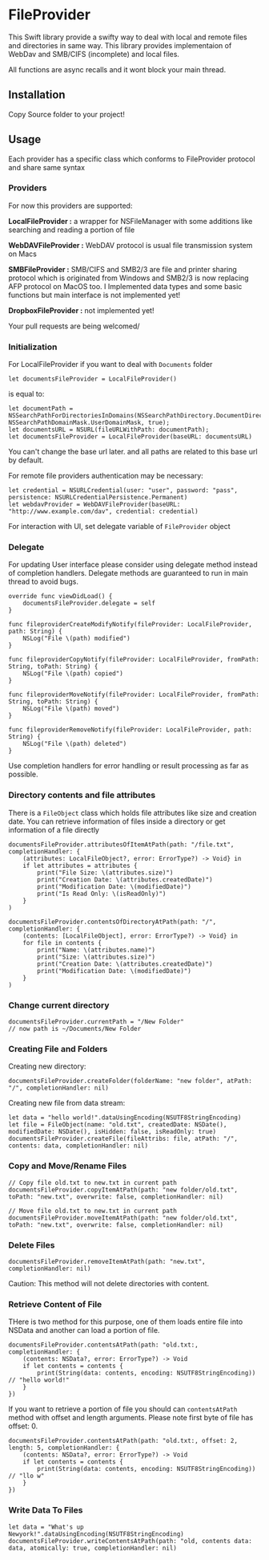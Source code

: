 # FileProvider

This Swift library provide a swifty way to deal with local and remote files and directories in same way. This library provides implementaion of WebDav and SMB/CIFS (incomplete) and local files.

All functions are async recalls and it wont block your main thread.

## Installation

Copy Source folder to your project!

## Usage

Each provider has a specific class which conforms to FileProvider protocol and share same syntax

### Providers

For now this providers are supported:

**LocalFileProvider :** a wrapper for NSFileManager with some additions like searching and reading a portion of file

**WebDAVFileProvider :** WebDAV protocol is usual file transmission system on Macs

**SMBFileProvider :** SMB/CIFS and SMB2/3 are file and printer sharing protocol which is originated from Windows and SMB2/3 is now replacing AFP protocol on MacOS too. I Implemented data types and some basic functions but main interface is not implemented yet!

**DropboxFileProvider :** not implemented yet!

Your pull requests are being welcomed/

### Initialization

For LocalFileProvider if you want to deal with `Documents` folder

	let documentsFileProvider = LocalFileProvider()

is equal to:
	    
	let documentPath = NSSearchPathForDirectoriesInDomains(NSSearchPathDirectory.DocumentDirectory, NSSearchPathDomainMask.UserDomainMask, true);
	let documentsURL = NSURL(fileURLWithPath: documentPath);
	let documentsFileProvider = LocalFileProvider(baseURL: documentsURL)

You can't change the base url later. and all paths are related to this base url by default.

For remote file providers authentication may be necessary:

	let credential = NSURLCredential(user: "user", password: "pass", persistence: NSURLCredentialPersistence.Permanent)
	let webdavProvider = WebDAVFileProvider(baseURL: "http://www.example.com/dav", credential: credential)
	
For interaction with UI, set delegate variable of `FileProvider` object

### Delegate

For updating User interface please consider using delegate method instead of completion handlers. Delegate methods are guaranteed to run in main thread to avoid bugs.

	override func viewDidLoad() {
		documentsFileProvider.delegate = self
	}
	
	func fileproviderCreateModifyNotify(fileProvider: LocalFileProvider, path: String) {
		NSLog("File \(path) modified")
	}
	
    func fileproviderCopyNotify(fileProvider: LocalFileProvider, fromPath: String, toPath: String) {
		NSLog("File \(path) copied")
	}
	
    func fileproviderMoveNotify(fileProvider: LocalFileProvider, fromPath: String, toPath: String) {
		NSLog("File \(path) moved")
	}
	
    func fileproviderRemoveNotify(fileProvider: LocalFileProvider, path: String) {
		NSLog("File \(path) deleted")
	}

Use completion handlers for error handling or result processing as far as possible.

### Directory contents and file attributes

There is a `FileObject` class which holds file attributes like size and creation date. You can retrieve information of files inside a directory or get information of a file directly

	documentsFileProvider.attributesOfItemAtPath(path: "/file.txt", completionHandler: {
	    (attributes: LocalFileObject?, error: ErrorType?) -> Void} in
		if let attributes = attributes {
			print("File Size: \(attributes.size)")
			print("Creation Date: \(attributes.createdDate)")
			print("Modification Date: \(modifiedDate)")
			print("Is Read Only: \(isReadOnly)")
		}
	)

	documentsFileProvider.contentsOfDirectoryAtPath(path: "/", 	completionHandler: {
	    (contents: [LocalFileObject], error: ErrorType?) -> Void} in
		for file in contents {
			print("Name: \(attributes.name)")
			print("Size: \(attributes.size)")
			print("Creation Date: \(attributes.createdDate)")
			print("Modification Date: \(modifiedDate)")
		}
	)

### Change current directory

	documentsFileProvider.currentPath = "/New Folder"
	// now path is ~/Documents/New Folder

### Creating File and Folders

Creating new directory:

	documentsFileProvider.createFolder(folderName: "new folder", atPath: "/", completionHandler: nil)

Creating new file from data stream:

	let data = "hello world!".dataUsingEncoding(NSUTF8StringEncoding)
	let file = FileObject(name: "old.txt", createdDate: NSDate(), modifiedDate: NSDate(), isHidden: false, isReadOnly: true)
	documentsFileProvider.createFile(fileAttribs: file, atPath: "/", contents: data, completionHandler: nil)

### Copy and Move/Rename Files

	// Copy file old.txt to new.txt in current path
	documentsFileProvider.copyItemAtPath(path: "new folder/old.txt", toPath: "new.txt", overwrite: false, completionHandler: nil)

	// Move file old.txt to new.txt in current path
	documentsFileProvider.moveItemAtPath(path: "new folder/old.txt", toPath: "new.txt", overwrite: false, completionHandler: nil)

### Delete Files

	documentsFileProvider.removeItemAtPath(path: "new.txt", completionHandler: nil)

Caution: This method will not delete directories with content.


### Retrieve Content of File

THere is two method for this purpose, one of them loads entire file into NSData and another can load a portion of file.

	documentsFileProvider.contentsAtPath(path: "old.txt:, completionHandler: {
		(contents: NSData?, error: ErrorType?) -> Void
		if let contents = contents {
			print(String(data: contents, encoding: NSUTF8StringEncoding)) // "hello world!"
		}
	})
	
If you want to retrieve a portion of file you should can `contentsAtPath` method with offset and length arguments. Please note first byte of file has offset: 0.

	documentsFileProvider.contentsAtPath(path: "old.txt:, offset: 2, length: 5, completionHandler: {
		(contents: NSData?, error: ErrorType?) -> Void
		if let contents = contents {
			print(String(data: contents, encoding: NSUTF8StringEncoding)) // "llo w"
		}
	})

### Write Data To Files

	let data = "What's up Newyork!".dataUsingEncoding(NSUTF8StringEncoding)
	documentsFileProvider.writeContentsAtPath(path: "old, contents data: data, atomically: true, completionHandler: nil)


